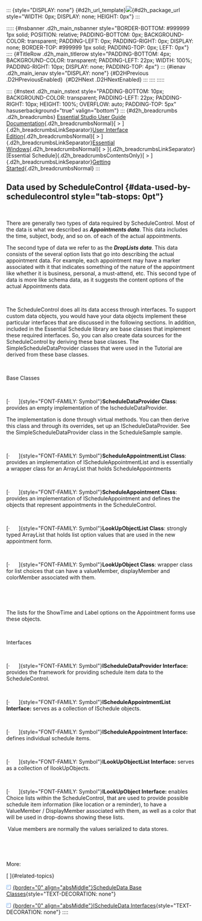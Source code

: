 ::: {style="DISPLAY: none"}
[](ms-xhelp:///?Id=d2h_url_template){#d2h_url_template}![](!package_url!){#d2h_package_url style="WIDTH: 0px; DISPLAY: none; HEIGHT: 0px"}
:::

::::: {#nsbanner .d2h_main_nsbanner style="BORDER-BOTTOM: #999999 1px solid; POSITION: relative; PADDING-BOTTOM: 0px; BACKGROUND-COLOR: transparent; PADDING-LEFT: 0px; PADDING-RIGHT: 0px; DISPLAY: none; BORDER-TOP: #999999 1px solid; PADDING-TOP: 0px; LEFT: 0px"}
:::: {#TitleRow .d2h_main_titlerow style="PADDING-BOTTOM: 4px; BACKGROUND-COLOR: transparent; PADDING-LEFT: 22px; WIDTH: 100%; PADDING-RIGHT: 10px; DISPLAY: none; PADDING-TOP: 4px"}
::: {#ienav .d2h_main_ienav style="DISPLAY: none"}
[](ms-xhelp:///?Id=818d870d-7bbd-47f2-ab04-a88a2880ed3c){#D2HPrevious .D2HPreviousEnabled}  [](ms-xhelp:///?Id=a0b8a1b2-b630-4251-88e6-2b390051286c){#D2HNext .D2HNextEnabled}
:::
::::
:::::

:::: {#nstext .d2h_main_nstext style="PADDING-BOTTOM: 10px; BACKGROUND-COLOR: transparent; PADDING-LEFT: 22px; PADDING-RIGHT: 10px; HEIGHT: 100%; OVERFLOW: auto; PADDING-TOP: 5px" hasuserbackground="true" valign="bottom"}
::: {#d2h_breadcrumbs .d2h_breadcrumbs}
[Essential Studio User Guide Documentation](ms-xhelp:///?Id=12457748-09e3-4d74-a240-8e049cedf030){.d2h_breadcrumbsNormal}[ \> ]{.d2h_breadcrumbsLinkSeparator}[User Interface Edition](ms-xhelp:///?Id=c29296b7-531c-413b-a0ec-488ca1f7f669){.d2h_breadcrumbsNormal}[ \> ]{.d2h_breadcrumbsLinkSeparator}[Essential Windows](ms-xhelp:///?Id=e60759d8-47a4-4570-9d7a-16a68d63f2ea){.d2h_breadcrumbsNormal}[ \> ]{.d2h_breadcrumbsLinkSeparator}[Essential Schedule]{.d2h_breadcrumbsContentsOnly}[ \> ]{.d2h_breadcrumbsLinkSeparator}[Getting Started](ms-xhelp:///?Id=34399d3a-366c-4184-b6f9-4f2165957a91){.d2h_breadcrumbsNormal}
:::

## Data used by ScheduleControl {#data-used-by-schedulecontrol style="tab-stops: 0pt"}

 

There are generally two types of data required by ScheduleControl. Most of the data is what we described as ***Appointments data***. This data includes the time, subject, body, and so on. of each of the actual appointments.

The second type of data we refer to as the ***DropLists data***. This data consists of the several option lists that go into describing the actual appointment data. For example, each appointment may have a marker associated with it that indicates something of the nature of the appointment like whether it is business, personal, a must-attend, etc. This second type of data is more like schema data, as it suggests the content options of the actual Appointments data.

 

The ScheduleControl does all its data access through interfaces. To support custom data objects, you would have your data objects implement these particular interfaces that are discussed in the following sections. In addition, included in the Essential Schedule library are base classes that implement these required interfaces. So, you can also create data sources for the ScheduleControl by deriving these base classes. The SimpleScheduleDataProvider classes that were used in the Tutorial are derived from these base classes.

 

Base Classes

 

[·      ]{style="FONT-FAMILY: Symbol"}**ScheduleDataProvider Class**: provides an empty implementation of the IscheduleDataProvider.

The implementation is done through virtual methods. You can then derive this class and through its overrides, set up an IScheduleDataProvider. See the SimpleScheduleDataProvider class in the ScheduleSample sample.

 

[·      ]{style="FONT-FAMILY: Symbol"}**ScheduleAppointmentList Class**: provides an implementation of IScheduleAppointmentList and is essentially a wrapper class for an ArrayList that holds ScheduleAppointments

 

[·      ]{style="FONT-FAMILY: Symbol"}**ScheduleAppointment Class**: provides an implementation of IScheduleAppointment and defines the objects that represent appointments in the ScheduleControl.

 

[·      ]{style="FONT-FAMILY: Symbol"}**LookUpObjectList Class**: strongly typed ArrayList that holds list option values that are used in the new appointment form.

 

[·      ]{style="FONT-FAMILY: Symbol"}**LookUpObject Class**: wrapper class for list choices that can have a valueMember, displayMember and colorMember associated with them.

 

 

The lists for the ShowTime and Label options on the Appointment forms use these objects.

 

Interfaces

 

[·      ]{style="FONT-FAMILY: Symbol"}**IScheduleDataProvider Interface:** provides the framework for providing schedule item data to the ScheduleControl.

 

[·      ]{style="FONT-FAMILY: Symbol"}**IScheduleAppointmentList Interface:** serves as a collection of ISchedule objects.

 

[·      ]{style="FONT-FAMILY: Symbol"}**IScheduleAppointment Interface:** defines individual schedule items.

 

[·      ]{style="FONT-FAMILY: Symbol"}**ILookUpObjectList Interface:** serves as a collection of IlookUpObjects.

 

[·      ]{style="FONT-FAMILY: Symbol"}**ILookUpObject Interface:** enables Choice lists within the ScheduleControl, that are used to provide possible schedule item information (like location or a reminder), to have a ValueMember / DisplayMember associated with them, as well as a color that will be used in drop-downs showing these lists.

 Value members are normally the values serialized to data stores.

 

 

More:

[ ]{#related-topics}

[![](button.gif){border="0" align="absMiddle"}ScheduleData Base Classes](ms-xhelp:///?Id=a0b8a1b2-b630-4251-88e6-2b390051286c){style="TEXT-DECORATION: none"}

[![](button.gif){border="0" align="absMiddle"}IScheduleData Interfaces](ms-xhelp:///?Id=9f9cfed4-ecea-471a-950a-bf282d0ac8eb){style="TEXT-DECORATION: none"}
::::
